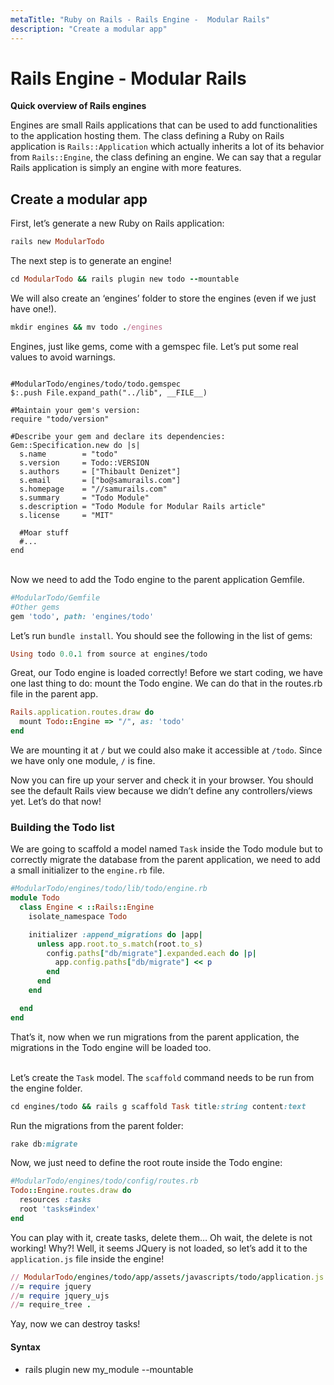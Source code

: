```yaml
---
metaTitle: "Ruby on Rails - Rails Engine -  Modular Rails"
description: "Create a modular app"
---
```


# Rails Engine -  Modular Rails


**Quick overview of Rails engines**

Engines are small Rails applications that can be used to add functionalities to the application hosting them. The class defining a Ruby on Rails application is `Rails::Application` which actually inherits a lot of its behavior from `Rails::Engine`, the class defining an engine. We can say that a regular Rails application is simply an engine with more features.



## Create a modular app


First, let’s generate a new Ruby on Rails application:

```ruby
rails new ModularTodo

```

The next step is to generate an engine!

```ruby
cd ModularTodo && rails plugin new todo --mountable

```

We will also create an ‘engines’ folder to store the engines (even if we just have one!).

```ruby
mkdir engines && mv todo ./engines

```

Engines, just like gems, come with a gemspec file. Let’s put some real values to avoid warnings.

```

#ModularTodo/engines/todo/todo.gemspec
$:.push File.expand_path("../lib", __FILE__)

#Maintain your gem's version:
require "todo/version"

#Describe your gem and declare its dependencies:
Gem::Specification.new do |s|
  s.name        = "todo"
  s.version     = Todo::VERSION
  s.authors     = ["Thibault Denizet"]
  s.email       = ["bo@samurails.com"]
  s.homepage    = "//samurails.com"
  s.summary     = "Todo Module"
  s.description = "Todo Module for Modular Rails article"
  s.license     = "MIT"

  #Moar stuff
  #...
end

```

<br>Now we need to add the Todo engine to the parent application Gemfile.<br>

```ruby
#ModularTodo/Gemfile
#Other gems
gem 'todo', path: 'engines/todo'

```

Let’s run `bundle install`. You should see the following in the list of gems:

```ruby
Using todo 0.0.1 from source at engines/todo

```

Great, our Todo engine is loaded correctly! Before we start coding, we have one last thing to do: mount the Todo engine. We can do that in the routes.rb file in the parent app.

```ruby
Rails.application.routes.draw do
  mount Todo::Engine => "/", as: 'todo'
end

```

We are mounting it at `/` but we could also make it accessible at `/todo`. Since we have only one module, `/` is fine.

Now you can fire up your server and check it in your browser. You should see the default Rails view because we didn’t define any controllers/views yet. Let’s do that now!

### Building the Todo list

We are going to scaffold a model named `Task` inside the Todo module but to correctly migrate the database from the parent application, we need to add a small initializer to the `engine.rb` file.

```ruby
#ModularTodo/engines/todo/lib/todo/engine.rb
module Todo
  class Engine < ::Rails::Engine
    isolate_namespace Todo

    initializer :append_migrations do |app|
      unless app.root.to_s.match(root.to_s)
        config.paths["db/migrate"].expanded.each do |p|
          app.config.paths["db/migrate"] << p
        end
      end
    end

  end
end

```

That’s it, now when we run migrations from the parent application, the migrations in the Todo engine will be loaded too.

<br>Let’s create the `Task` model. The `scaffold` command needs to be run from the engine folder.

```ruby
cd engines/todo && rails g scaffold Task title:string content:text

```

Run the migrations from the parent folder:

```ruby
rake db:migrate

```

Now, we just need to define the root route inside the Todo engine:

```ruby
#ModularTodo/engines/todo/config/routes.rb
Todo::Engine.routes.draw do
  resources :tasks
  root 'tasks#index'
end

```

You can play with it, create tasks, delete them… Oh wait, the delete is not working! Why?! Well, it seems JQuery is not loaded, so let’s add it to the `application.js` file inside the engine!

```ruby
// ModularTodo/engines/todo/app/assets/javascripts/todo/application.js
//= require jquery
//= require jquery_ujs
//= require_tree .

```

Yay, now we can destroy tasks!



#### Syntax


- rails plugin new my_module --mountable


